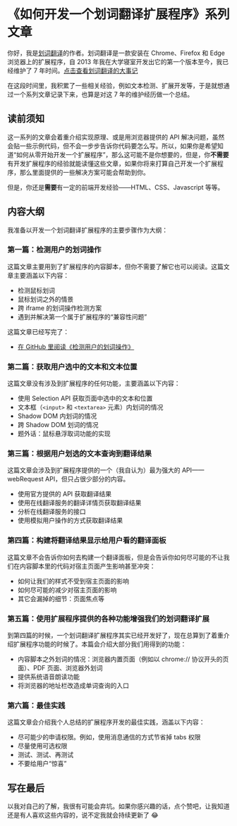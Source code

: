 # 《如何开发一个划词翻译扩展程序》系列文章

你好，我是[划词翻译](https://hcfy.limingkai.cn/)的作者。划词翻译是一款安装在 Chrome、Firefox 和 Edge 浏览器上的扩展程序，自 2013 年我在大学寝室开发出它的第一个版本至今，我已经维护了 7 年时间。[点击查看划词翻译的大事记](https://hcfy.limingkai.cn/histroy.html)

在这段时间里，我积累了一些相关经验，例如文本检测、扩展开发等，于是就想通过一个系列文章记录下来，也算是对这 7 年的维护经历做一个总结。

## 读前须知

这一系列的文章会着重介绍实现原理、或是用浏览器提供的 API 解决问题，虽然会贴一些示例代码，但不会一步步告诉你代码要怎么写。所以，如果你是希望知道“如何从零开始开发一个扩展程序”，那么这可能不是你想要的，但是，你**不需要**有开发扩展程序的经验就能读懂这些文章，如果你将来打算自己开发一个扩展程序，那么里面提供的一些解决方案可能会帮助到你。

但是，你还是**需要**有一定的前端开发经验——HTML、CSS、Javascript 等等。

## 内容大纲

我准备以开发一个划词翻译扩展程序的主要步骤作为大纲：

### 第一篇：检测用户的划词操作

这篇文章主要用到了扩展程序的内容脚本，但你不需要了解它也可以阅读。这篇文章主要涵盖以下内容：

- 检测鼠标划词
- 鼠标划词之外的情景
- 跨 iframe 的划词操作检测方案
- 遇到并解决第一个属于扩展程序的“兼容性问题”

这篇文章已经写完了：

- [在 GitHub 里阅读《检测用户的划词操作》](./01/README.md)

### 第二篇：获取用户选中的文本和文本位置

这篇文章没有涉及到扩展程序的任何功能，主要涵盖以下内容：

- 使用 Selection API 获取页面中选中的文本和位置
- 文本框（`<input>` 和 `<textarea>` 元素）内划词的情况
- Shadow DOM 内划词的情况
- 跨 Shadow DOM 划词的情况
- 题外话：鼠标悬浮取词功能的实现

### 第三篇：根据用户划选的文本查询到翻译结果

这篇文章会涉及到扩展程序提供的一个（我自认为）最为强大的 API——webRequest API，但只占很少部分的内容。

- 使用官方提供的 API 获取翻译结果
- 使用在线翻译服务的翻译详情页获取翻译结果
- 分析在线翻译服务的接口
- 使用模拟用户操作的方式获取翻译结果

### 第四篇：构建将翻译结果显示给用户看的翻译面板

这篇文章不会告诉你如何去构建一个翻译面板，但是会告诉你如何尽可能的不让我们在内容脚本里的代码对宿主页面产生影响甚至冲突：

- 如何让我们的样式不受到宿主页面的影响
- 如何尽可能的减少对宿主页面的影响
- 其它会漏掉的细节：页面焦点等

### 第五篇：使用扩展程序提供的各种功能增强我们的划词翻译扩展

到第四篇的时候，一个划词翻译扩展程序其实已经开发好了，现在总算到了着重介绍扩展程序功能的时候了。本篇会介绍大部分我们用得到的功能：

- 内容脚本之外划词的情况：浏览器内置页面（例如以 chrome:// 协议开头的页面）、PDF 页面、浏览器外划词
- 提供系统语音朗读功能
- 将浏览器的地址栏改造成单词查询的入口

### 第六篇：最佳实践

这篇文章会介绍我个人总结的扩展程序开发的最佳实践，涵盖以下内容：

- 尽可能少的申请权限。例如，使用消息通信的方式节省掉 tabs 权限
- 尽量使用可选权限
- 测试、测试、再测试
- 不要给用户“惊喜”

## 写在最后

以我对自己的了解，我很有可能会弃坑。如果你感兴趣的话，点个赞吧，让我知道还是有人喜欢这些内容的，说不定我就会持续更新了 :joy:
